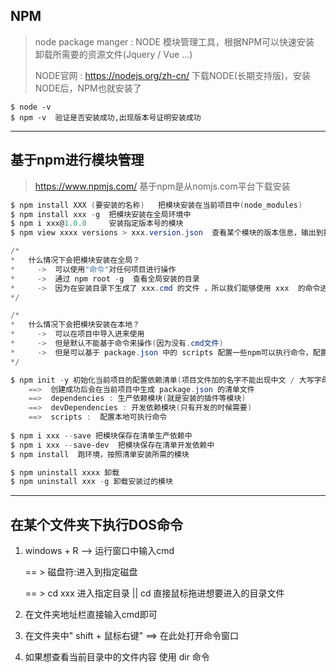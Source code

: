 ## NPM

> node package manger : NODE 模块管理工具，根据NPM可以快速安装 卸载所需要的资源文件(Jquery / Vue …)
>
> NODE官网 : https://nodejs.org/zh-cn/   下载NODE(长期支持版)，安装NODE后，NPM也就安装了

```shell
$ node -v
$ npm -v  验证是否安装成功,出现版本号证明安装成功
```

------

## 基于npm进行模块管理

> https://www.npmjs.com/ 基于npm是从nomjs.com平台下载安装

```powershell
$ npm install XXX (要安装的名称)   把模块安装在当前项目中(node_modules)
$ npm install xxx -g  把模块安装在全局环境中
$ npm i xxx@1.0.0     安装指定版本号的模块
$ npm view xxxx versions > xxx.version.json  查看某个模块的版本信息，输出到指定json文件中

/*
*   什么情况下会把模块安装在全局？
*     ->  可以使用"命令"对任何项目进行操作
*     ->  通过 npm root -g  查看全局安装的目录
*     ->  因为在安装目录下生成了 xxx.cmd 的文件 ，所以我们能够使用 xxx  的命令进行操作
*/

/*
*   什么情况下会把模块安装在本地？
*     ->  可以在项目中导入进来使用
*     ->  但是默认不能基于命令来操作(因为没有.cmd文件)
*     ->  但是可以基于 package.json 中的 scripts 配置一些npm可以执行命令，配置后通过 $ npm run xxx 执行
*/

$ npm init -y 初始化当前项目的配置依赖清单(项目文件加的名字不能出现中文 / 大写字母 / 特殊符号)
	==>  创建成功后会在当前项目中生成 package.json 的清单文件
	==>  dependencies : 生产依赖模块(就是安装的插件等模块)
	==>  devDependencies : 开发依赖模块(只有开发的时候需要)
	==>  scripts : 	配置本地可执行命令
	
$ npm i xxx --save 把模块保存在清单生产依赖中
$ npm i xxx --save-dev  把模块保存在清单开发依赖中
$ npm install  跑环境，按照清单安装所需的模块

$ npm uninstall xxxx 卸载
$ npm uninstall xxx -g 卸载安装过的模块
```

------

## 在某个文件夹下执行DOS命令

1. windows + R --> 运行窗口中输入cmd

   == >  磁盘符:进入到指定磁盘

   == >  cd xxx  进入指定目录  ||  cd  直接鼠标拖进想要进入的目录文件

2. 在文件夹地址栏直接输入cmd即可

3. 在文件夹中" shift + 鼠标右键"  ==>  在此处打开命令窗口

4. 如果想查看当前目录中的文件内容 使用  dir 命令

